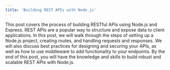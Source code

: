```yaml
---
title: 'Building REST APIs with Node.js'
---
```


This post covers the process of building RESTful APIs using Node.js and Express. REST APIs are a popular way to structure and expose data to client applications. In this post, we will walk through the steps of setting up a Node.js project, creating routes, and handling requests and responses. We will also discuss best practices for designing and securing your APIs, as well as how to use middleware to add functionality to your endpoints. By the end of this post, you will have the knowledge and skills to build robust and scalable REST APIs with Node.js.
